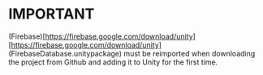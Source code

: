 # IMPORTANT

(Firebase)[https://firebase.google.com/download/unity][https://firebase.google.com/download/unity] (FirebaseDatabase.unitypackage) must be reimported when downloading the project from Github and adding it to Unity for the first time.
